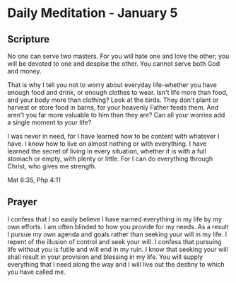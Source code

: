 # Daily Meditation - January 5

## Scripture

No one can serve two masters. For you will hate one and love the other; you will be devoted to one
and despise the other. You cannot serve both God and money.

That is why I tell you not to worry about everyday life-whether you have enough food and drink, or
enough clothes to wear. Isn't life more than food, and your body more than clothing? Look at the
birds. They don't plant or harvest or store food in barns, for your heavenly Father feeds them. And
aren't you far more valuable to him than they are? Can all your worries add a single moment to your
life?

I was never in need, for I have learned how to be content with whatever I have. I know how to live
on almost nothing or with everything. I have learned the secret of living in every situation,
whether it is with a full stomach or empty, with plenty or little. For I can do everything through
Christ, who gives me strength.

Mat 6:35, Php 4:11


## Prayer

I confess that I so easily believe I have earned everything in my life by my own efforts. I am often
blinded to how you provide for my needs. As a result I pursue my own agenda and goals rather than
seeking your will in my life. I repent of the illusion of control and seek your will. I confess
that pursuing life without you is futile and will end in my ruin. I know that seeking your will
shall result in your provision and blessing in my life. You will supply everything that I need
along the way and I will live out the destiny to which you have called me.


